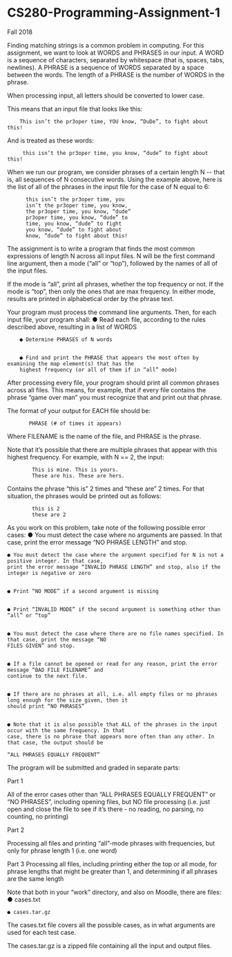 # CS280-Programming-Assignment-1

Fall 2018

Finding matching strings is a common problem in computing. For this assignment, we want to look at WORDS
and PHRASES in our input. A WORD is a sequence of characters, separated by whitespace (that is, spaces,
tabs, newlines). A PHRASE is a sequence of WORDS separated by a space between the words. The length of
a PHRASE is the number of WORDS in the phrase.

When processing input, all letters should be converted to lower case.

This means that an input file that looks like this:

        This isn’t the pr3oper time, YOU know, “DuDe”, to fight about this!

And is treated as these words:

         this isn’t the pr3oper time, you know, “dude” to fight about this!

When we run our program, we consider phrases of a certain length N -- that is, all sequences of N consecutive
words. Using the example above, here is the list of all of the phrases in the input file for the case of N equal to
6:

          this isn’t the pr3oper time, you
          isn’t the pr3oper time, you know,
          the pr3oper time, you know, “dude”
          pr3oper time, you know, “dude” to
          time, you know, “dude” to fight
          you know, “dude” to fight about
          know, “dude” to fight about this!

The assignment is to write a program that finds the most common expressions of length N across all input files.
N will be the first command line argument, then a mode (“all” or “top”), followed by the names of all of the input
files.

If the mode is “all”, print all phrases, whether the top frequency or not. If the mode is “top”, then only the ones
that are max frequency. In either mode, results are printed in alphabetical order by the phrase text.

Your program must process the command line arguments. Then, for each input file, your program shall:
        ● Read each file, according to the rules described above, resulting in a list of WORDS


        ● Determine PHRASES of N words


        ● Find and print the PHRASE that appears the most often by examining the map element(s) that has the
        highest frequency (or all of them if in “all” mode)


After processing every file, your program should print all common phrases across all files. This means, for
example, that if every file contains the phrase “game over man” you must recognize that and print out that
phrase.

The format of your output for EACH file should be:
           
           PHRASE (# of times it appears)

Where FILENAME is the name of the file, and PHRASE is the phrase.

Note that it’s possible that there are multiple phrases that appear with this highest frequency. For example,
with N == 2, the input:

            This is mine. This is yours.
            These are his. These are hers.

Contains the phrase “this is” 2 times and “these are” 2 times. For that situation, the phrases would be printed
out as follows:

            this is 2
            these are 2

As you work on this problem, take note of the following possible error cases:
    ● You must detect the case where no arguments are passed. In that case, print the error message “NO
    PHRASE LENGTH” and stop.
    
    
    ● You must detect the case where the argument specified for N is not a positive integer. In that case,
    print the error message “INVALID PHRASE LENGTH” and stop, also if the integer is negative or zero
    
    
    ● Print “NO MODE” if a second argument is missing
    
    
    ● Print “INVALID MODE” if the second argument is something other than “all” or “top”
    
    
    ● You must detect the case where there are no file names specified. In that case, print the message “NO
    FILES GIVEN” and stop.
    
    
    ● If a file cannot be opened or read for any reason, print the error message “BAD FILE FILENAME” and
    continue to the next file.
    
    
    ● If there are no phrases at all, i.e. all empty files or no phrases long enough for the size given, then it
    should print “NO PHRASES”
    
    
    ● Note that it is also possible that ALL of the phrases in the input occur with the same frequency. In that
    case, there is no phrase that appears more often than any other. In that case, the output should be
    
    “ALL PHRASES EQUALLY FREQUENT”


The program will be submitted and graded in separate parts:

Part 1

All of the error cases other than “ALL PHRASES EQUALLY FREQUENT” or “NO PHRASES”, including
opening files, but NO file processing (i.e. just open and close the file to see if it’s there - no reading, no parsing,
no counting, no printing)

Part 2

Processing all files and printing “all”-mode phrases with frequencies, but only for phrase length 1 (i.e. one
word)

Part 3
Processing all files, including printing either the top or all mode, for phrase lengths that might be greater than 1,
and determining if all phrases are the same length

Note that both in your “work” directory, and also on Moodle, there are files:
    ● cases.txt
    
    
    ● cases.tar.gz

The cases.txt file covers all the possible cases, as in what arguments are used for each test case.

The cases.tar.gz is a zipped file containing all the input and output files.
